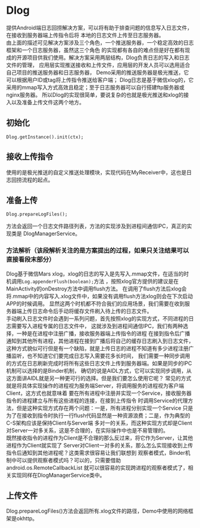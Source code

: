 # Dlog
提供Android端日志回捞解决方案，可以将有助于排查问题的信息写入日志文件，在接收到服务器端上传指令后将
本地的日志文件上传至日志服务器。  
由上面的描述可见解决方案涉及三个角色，一个推送服务器，一个稳定高效的日志框架和一个日志服务器，虽然这三个角色
的实现都有各自的难点但是好在都有现成的开源项目供我们使用。解决方案采用两层结构，Dlog负责日志的写入和日志文件的管理，
应用层实现推送接收和上传文件，应用层的开发人员可以选用适合自己项目的推送服务器和日志服务器，
Demo采用的推送服务器是极光推送，它可以根据用户ID或tag将上传指令推送给客户端；
Dlog日志是基于微信xlog的，它采用的mmap写入方式高效且稳定；至于日志服务器可以自行搭建ftp服务器或nginx服务器。
所以Dlog的实现很简单，要说复杂的也就是极光推送和xlog的接入以及准备上传文件这两个地方。
## 初始化
```
Dlog.getInstance().init(ctx);
```
## 接收上传指令
使用的是极光推送的自定义推送处理模块，实现代码在MyReceiver中，这也是日志回捞流程的起点。
## 准备上传
```
Dlog.prepareLogFiles();
```
方法会返回一个日志文件路径列表，方法的实现涉及到进程间通信IPC，真正的实现类是 DlogManagerService。
### 方法解析（该段解析关注的是方案提出的过程，如果只关注结果可以直接看段末部分）
 Dlog基于微信Mars xlog，xlog的日志的写入是先写入.mmap文件，在适当的时机调用`Log.appenderFlush(boolean);`方法
 ，按照xlog官方提供的建议是在MainActivity的onDestroy方法中调用flush方法。
在调用了flush方法后xlog会将.mmap中的内容写入.xlog文件中，如果没有调用flush方法xlog则会在下次启动APP的时候调用。
显然这两个时机都不符合我们的应用场景，我们需要在收到服务器端上传日志命令后手动将缓存文件刷入待上传的日志文件。  
手动刷入日志文件时会遇到一系列问题，首先按照xlog的实现方式，不同进程的日志需要写入进程专属的日志文件中，
这就涉及到进程间通信IPC，我们有两种选择，一种是在进程中注册广播，接收服务器端上传指令的进程
在接到指令后广播通知到其他所有进程，其他进程在接到广播后将自己的缓存日志刷入到日志文件，
这种方式貌似可行但是有一个缺陷，就是上传日志的进程不知道有多少进程注册广播监听，也不知道它们要完成日志写入需要花多长时间，
我们需要一种同步调用的方式在日志刷新完成时将所有这些日志文件上传到服务器端。如果是同步的IPC机制可以选择的是Binder机制，
确切的说是AIDL方式，它可以实现同步调用，从这方面讲AIDL就是另一种更可行的选择。但是我们要怎么使用它呢？
常见的方式就是将具体实现操作的进程视为服务端Server，将调用服务的进程视为客户端Client，这方式也就意味着
要在所有进程中注册并实现一个Service，接收服务器指令的进程建立与所有这些进程的连接，在接到上传指令
时调用Service的代理方法，但是这种实现方式存在两个问题：一是，所有进程分别实现一个Service
只是为了在接收到指令时执行一行flush代码显然是一种资源浪费；二是，作为典型的C-S架构应该是保持Client与Server端
多对一的关系，而这种实现方式却是Client对Server一对多关系，这是不合理的，在实际操作中也是不易管理的。  
既然接收指令的进程作为Client是不合理的那么反过来，将它作为Server，让其他进程作为Client就实现了
Server对Client一对多的关系，那么怎么实现接收到上传指令后通知到其他进程呢？这类需求很容易让我们联想到
观察者模式，Binder机制中可以提供观察者模式吗？可以的，只需要借助android.os.RemoteCallbackList
就可以很容易的实现跨进程的观察者模式了，相关实现同样在DlogManagerService类中。
## 上传文件
Dlog.prepareLogFiles()方法会返回所有.xlog文件的路径，Demo中使用的网络框架是okhttp。
